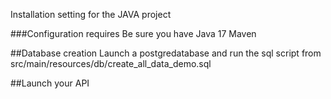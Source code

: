 Installation setting for the JAVA project

###Configuration requires
Be sure you have Java 17
Maven

##Database creation
Launch a postgredatabase and run the sql script from src/main/resources/db/create_all_data_demo.sql

##Launch your API
